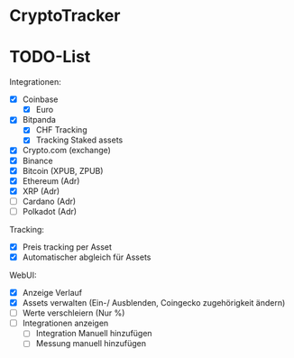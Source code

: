 # CryptoTracker

# TODO-List
Integrationen:
- [x] Coinbase
  - [x] Euro 
- [x] Bitpanda
  - [x] CHF Tracking
  - [x] Tracking Staked assets
- [x] Crypto.com (exchange)
- [x] Binance
- [x] Bitcoin (XPUB, ZPUB)
- [x] Ethereum (Adr)
- [x] XRP (Adr)
- [ ] Cardano (Adr)
- [ ] Polkadot (Adr)

Tracking:
- [x] Preis tracking per Asset
- [x] Automatischer abgleich für Assets

WebUI:
- [x] Anzeige Verlauf
- [x] Assets verwalten (Ein-/ Ausblenden, Coingecko zugehörigkeit ändern)
- [ ] Werte verschleiern (Nur %)
- [ ] Integrationen anzeigen
  - [ ] Integration Manuell hinzufügen
  - [ ] Messung manuell hinzufügen

